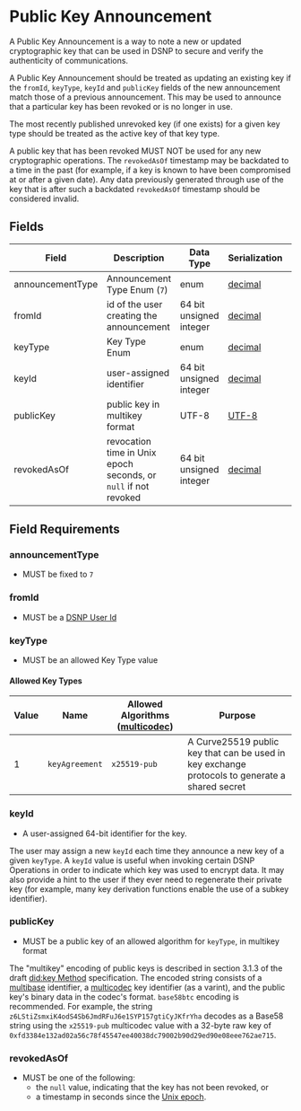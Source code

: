 # Public Key Announcement

A Public Key Announcement is a way to note a new or updated cryptographic key that can be used in DSNP to secure and verify the authenticity of communications.

A Public Key Announcement should be treated as updating an existing key if the `fromId`, `keyType`, `keyId` and `publicKey` fields of the new  announcement match those of a previous announcement.
This may be used to announce that a particular key has been revoked or is no longer in use.

The most recently published unrevoked key (if one exists) for a given key type should be treated as the active key of that key type.

A public key that has been revoked MUST NOT be used for any new cryptographic operations.
The `revokedAsOf` timestamp may be backdated to a time in the past (for example, if a key is known to have been compromised at or after a given date).
Any data previously generated through use of the key that is after such a backdated `revokedAsOf` timestamp should be considered invalid.

## Fields

| Field | Description | Data Type | Serialization | Parquet Type | Bloom Filter |
| ----- | ----------- | --------- | ------------- | ------------ | ------------ |
| announcementType | Announcement Type Enum (`7`) | enum | [decimal](../Serializations.md#decimal) | `INT32` | no |
| fromId | id of the user creating the announcement | 64 bit unsigned integer | [decimal](../Serializations.md#decimal) | `UINT_64` | YES |
| keyType | Key Type Enum | enum | [decimal](../Serializations.md#decimal)  |`INT32` | YES |
| keyId | user-assigned identifier | 64 bit unsigned integer | [decimal](../Serializations.md#decimal)  |`UINT_64` | no |
| publicKey | public key in multikey format | UTF-8 | [UTF-8](https://datatracker.ietf.org/doc/html/rfc3629) | `UTF8` | no
| revokedAsOf | revocation time in Unix epoch seconds, or `null` if not revoked  | 64 bit unsigned integer | [decimal](../Serializations.md#decimal) | `UINT_64` | no |

## Field Requirements

### announcementType

- MUST be fixed to `7`

### fromId

- MUST be a [DSNP User Id](../Identifiers.md#dsnp-user-id)

### keyType

- MUST be an allowed Key Type value

#### Allowed Key Types

| Value | Name | Allowed Algorithms ([multicodec](https://github.com/multiformats/multicodec/blob/master/table.csv)) | Purpose |
| --- | --- | --- | --- |
| 1 | `keyAgreement` | `x25519-pub` | A Curve25519 public key that can be used in key exchange protocols to generate a shared secret |

### keyId

- A user-assigned 64-bit identifier for the key.

The user may assign a new `keyId` each time they announce a new key of a given `keyType`.
A `keyId` value is useful when invoking certain DSNP Operations in order to indicate which key was used to encrypt data.
It may also provide a hint to the user if they ever need to regenerate their private key (for example, many key derivation functions enable the use of a subkey identifier).

### publicKey

- MUST be a public key of an allowed algorithm for `keyType`, in multikey format

The "multikey" encoding of public keys is described in section 3.1.3 of the draft [did:key Method](https://w3c-ccg.github.io/did-method-key/#decode-public-key-algorithm) specification.
The encoded string consists of a [multibase](https://github.com/multiformats/multibase) identifier, a [multicodec](https://github.com/multiformats/multicodec/blob/master/table.csv) key identifier (as a varint), and the public key's binary data in the codec's format.
`base58btc` encoding is recommended.
For example, the string `z6LStiZsmxiK4odS4Sb6JmdRFuJ6e1SYP157gtiCyJKfrYha` decodes as a Base58 string using the `x25519-pub` multicodec value with a 32-byte raw key of `0xfd3384e132ad02a56c78f45547ee40038dc79002b90d29ed90e08eee762ae715`.

### revokedAsOf

- MUST be one of the following:
  - the `null` value, indicating that the key has not been revoked, or
  - a timestamp in seconds since the [Unix epoch](https://en.wikipedia.org/wiki/Unix_time).
